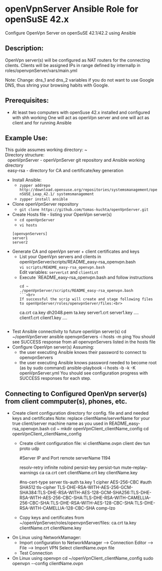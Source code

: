# openVpnServer Ansible Role for openSuSE 42.x
Configure OpenVpn Server on openSuSE 42.1/42.2 using Ansible

## Description:
OpenVpn server(s) will be configured as NAT routers for the connecting clients.
Clients will be assigned IPs in range defined by internalIp in roles/openvpnServer/vars/main.yml

Note: Change: dns_1 and dns_2 variables if you do not want to use Google DNS, thus shring your browsing habits with Google.

## Prerequisites:
* At least two computers with openSuse 42.x installed and configured with shh working
  One will act as openVpn server and one will act as client and for running Ansible

## Example Use:
This guide assumes working directory: ~<br>
Directory structure:<br>
&nbsp;&nbsp;openVpnServer - openVpnServer git repository and Ansible working directory<br>
&nbsp;&nbsp;easy-rsa      - directory for CA and certificate/key generation

* Install Ansible:
  * `zypper addrepo http://download.opensuse.org/repositories/systemsmanagement/openSUSE_Leap_42.1/ systemsmanagement`
  * `zypper install ansible`
* Clone openVpnServer repository
  * `git clone https://github.com/tomas-kuchta/openVpnServer.git`
* Create Hosts file - listing your OpenVpn server(s)
  * `cd openVpnServer`
  * `vi hosts`
  ```
  [openvpnServers]
  server1
  server2
  ```
* Generate CA and openVpn server + client certificates and keys
  * List your OpenVpn servers and clients in openVpnServer/scripts/README_easy-rsa_openvpn.bash<br>
    `vi scripts/README_easy-rsa_openvpn.bash`<br>
    Edit variables: `serverLst` and `clientLst`<br>
  * Execute `README_easy-rsa_openvpn.bash and follow instructions<br>
    ```
    cd ~
    ./openVpnServer/scripts/README_easy-rsa_openvpn.bash
    ```<br>
    If successful the scrip will create and stage following files to openVpnServer/roles/openvpnServer/files:<br>
    ```
    ca.crt
    ca.key
    dh2048.pem
    ta.key
    server1.crt
    server1.key
    ....
    client1.crt
    client1.key
    ....
    ```
* Test Ansible connectivity to future openVpn server(s)
  cd ~/openVpnServer
  ansible openvpnServers -i hosts -m ping
  You should see SUCCESS response from all openvpnServers listed in the hosts file
* Configure OpenVpn server(s)
  Assuming:
  * the user executing Ansible knows their password to connect to openvpnServers
  * the user executing Ansible knows password needed to become root (as by sudo command)
  ansible-playbook -i hosts -b -k -K openVpnServer.yml
  You should see configuration progress with SUCCESS responses for each step.

## Connecting to Configured OpenVpn server(s) from client commputer(s), phones, etc.
* Create client configuration directory for config. file and and needed keys and certificates
  Note: replace clientName/serverName for your true client/server machine name as you used in README_easy-rsa_openvpn.bash
  cd ~
  mkdir openVpnClient_clientName_config
  cd openVpnClient_clientName_config
  * Create client configuration file:
    vi clientName.ovpn
    client
    dev tun
    proto udp
    
    #Server IP and Port
    remote serverName 1194
    
    resolv-retry infinite
    nobind
    persist-key
    persist-tun
    mute-replay-warnings
    ca ca.crt
    cert clientName.crt
    key clientName.key
    
    #ns-cert-type server
    tls-auth ta.key 1
    cipher AES-256-CBC
    #auth SHA512
    tls-cipher TLS-DHE-RSA-WITH-AES-256-GCM-SHA384:TLS-DHE-RSA-WITH-AES-128-GCM-SHA256:TLS-DHE-RSA-WITH-AES-256-CBC-SHA:TLS-DHE-RSA-WITH-CAMELLIA-256-CBC-SHA:TLS-DHE-RSA-WITH-AES-128-CBC-SHA:TLS-DHE-RSA-WITH-CAMELLIA-128-CBC-SHA
    comp-lzo
  * Copy keys and certificates from ~/openVpnServer/roles/openvpnServer/files:
    ca.crt
    ta.key
    clientName.crt
    clientName.key
* On Linux using NetworkMamager:
  * Import configuration to NetworkManager --> Connection Editor --> File --> Import VPN
    Select clientName.ovpn file
  * Test Connection
* On Linux using openvpn
  cd ~/openVpnClient_clientName_config
  sudo openvpn --config clientName.ovpn




